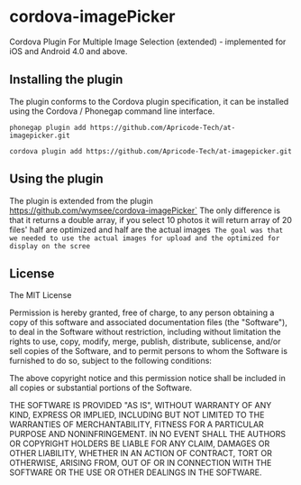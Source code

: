 cordova-imagePicker
===================

Cordova Plugin For Multiple Image Selection (extended) - implemented for iOS and Android 4.0 and above.

## Installing the plugin

The plugin conforms to the Cordova plugin specification, it can be installed
using the Cordova / Phonegap command line interface.

    phonegap plugin add https://github.com/Apricode-Tech/at-imagepicker.git

    cordova plugin add https://github.com/Apricode-Tech/at-imagepicker.git


## Using the plugin

The plugin is extended from the plugin https://github.com/wymsee/cordova-imagePicker`
The only difference is that it returns a double array, if you select 10 photos it will return array of 20 files'
half are optimized and half are the actual images`
The goal was that we needed to use the actual images for upload and the optimized for display on the scree`

## License

The MIT License

Permission is hereby granted, free of charge, to any person obtaining a copy
of this software and associated documentation files (the "Software"), to deal
in the Software without restriction, including without limitation the rights
to use, copy, modify, merge, publish, distribute, sublicense, and/or sell
copies of the Software, and to permit persons to whom the Software is
furnished to do so, subject to the following conditions:

The above copyright notice and this permission notice shall be included in
all copies or substantial portions of the Software.

THE SOFTWARE IS PROVIDED "AS IS", WITHOUT WARRANTY OF ANY KIND, EXPRESS OR
IMPLIED, INCLUDING BUT NOT LIMITED TO THE WARRANTIES OF MERCHANTABILITY,
FITNESS FOR A PARTICULAR PURPOSE AND NONINFRINGEMENT. IN NO EVENT SHALL THE
AUTHORS OR COPYRIGHT HOLDERS BE LIABLE FOR ANY CLAIM, DAMAGES OR OTHER
LIABILITY, WHETHER IN AN ACTION OF CONTRACT, TORT OR OTHERWISE, ARISING FROM,
OUT OF OR IN CONNECTION WITH THE SOFTWARE OR THE USE OR OTHER DEALINGS IN
THE SOFTWARE.
